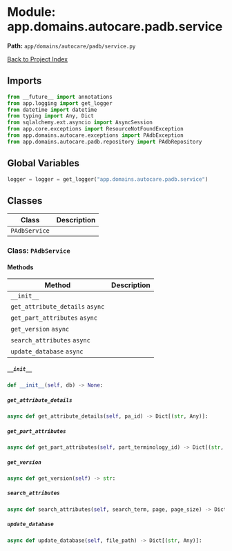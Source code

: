 # Module: app.domains.autocare.padb.service

**Path:** `app/domains/autocare/padb/service.py`

[Back to Project Index](../../../../../index.md)

## Imports
```python
from __future__ import annotations
from app.logging import get_logger
from datetime import datetime
from typing import Any, Dict
from sqlalchemy.ext.asyncio import AsyncSession
from app.core.exceptions import ResourceNotFoundException
from app.domains.autocare.exceptions import PAdbException
from app.domains.autocare.padb.repository import PAdbRepository
```

## Global Variables
```python
logger = logger = get_logger("app.domains.autocare.padb.service")
```

## Classes

| Class | Description |
| --- | --- |
| `PAdbService` |  |

### Class: `PAdbService`

#### Methods

| Method | Description |
| --- | --- |
| `__init__` |  |
| `get_attribute_details` `async` |  |
| `get_part_attributes` `async` |  |
| `get_version` `async` |  |
| `search_attributes` `async` |  |
| `update_database` `async` |  |

##### `__init__`
```python
def __init__(self, db) -> None:
```

##### `get_attribute_details`
```python
async def get_attribute_details(self, pa_id) -> Dict[(str, Any)]:
```

##### `get_part_attributes`
```python
async def get_part_attributes(self, part_terminology_id) -> Dict[(str, Any)]:
```

##### `get_version`
```python
async def get_version(self) -> str:
```

##### `search_attributes`
```python
async def search_attributes(self, search_term, page, page_size) -> Dict[(str, Any)]:
```

##### `update_database`
```python
async def update_database(self, file_path) -> Dict[(str, Any)]:
```
